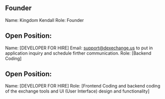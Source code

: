 ## Founder

Name: Kingdom Kendall
Role: Founder

## Open Position:

Name: [DEVELOPER FOR HIRE] Email: support@dexechange.us to put in application inquiry and schedule firther communication.
Role: [Backend Coding]

## Open Position:

Name: [DEVELOPER FOR HIRE]
Role: [Frontend Coding and backend coding of the exchange tools and UI (User Interface) design and functionality]
